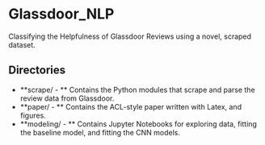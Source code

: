# Glassdoor_NLP
Classifying the Helpfulness of Glassdoor Reviews using a novel, scraped dataset.

## Directories
* **scrape/ - ** Contains the Python modules that scrape and parse the review data from Glassdoor.
* **paper/ - ** Contains the ACL-style paper written with Latex, and figures.
* **modeling/ - ** Contains Jupyter Notebooks for exploring data, fitting the baseline model, and fitting the CNN models.